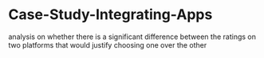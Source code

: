 # Case-Study-Integrating-Apps
analysis on whether there is a significant difference between the ratings on two platforms that would justify choosing one over the other
